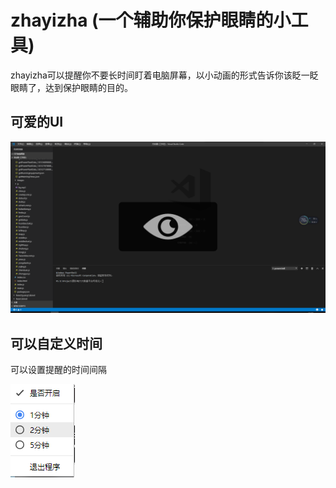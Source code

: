 # zhayizha (一个辅助你保护眼睛的小工具)

zhayizha可以提醒你不要长时间盯着电脑屏幕，以小动画的形式告诉你该眨一眨眼睛了，达到保护眼睛的目的。

## 可爱的UI
![Image text](https://raw.githubusercontent.com/fengquangithub/zhayizha/master/assets/1.png)

## 可以自定义时间
可以设置提醒的时间间隔 

![Image text](https://raw.githubusercontent.com/fengquangithub/zhayizha/master/assets/2.png)
